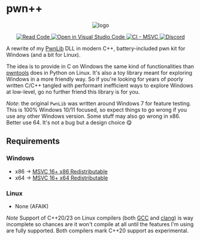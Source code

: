 # pwn++


<p align="center">
  <img src="https://i.imgur.com/39XyWFo.png" alt="logo" title="logo pwn++" />
</p>

<p align="center">
  <a href="https://github.dev/hugsy/pwn--">
    <img alt="Read Code" src="https://img.shields.io/badge/Code-Read%20pwn++-brightgreen?logo=visualstudiocode" />
  </a>

  <a href="https://open.vscode.dev/hugsy/pwn--">
    <img alt="Open in Visual Studio Code" src="https://img.shields.io/static/v1?logo=visualstudiocode&label=&message=Open%20in%20VSCode&labelColor=2c2c32&color=007acc&logoColor=007acc" />
  </a>

  <a href="https://github.com/hugsy/pwn--/actions?query=workflow%3A%22CI+Build+for+MSVC%22">
    <img alt="CI - MSVC" src="https://github.com/hugsy/pwn--/workflows/CI%20Build%20for%20MSVC/badge.svg" />
  </a>

  <a href="https://discord.gg/5HmwPxy3HP">
    <img alt="Discord" src="https://img.shields.io/badge/Discord-pwn%2b%2b-purple" />
  </a>
</p>

A rewrite of my [PwnLib](https://github.com/hugsy/pwnlib) DLL in modern C++, battery-included pwn kit for Windows (and a bit for Linux).

The idea is to provide in C on Windows the same kind of functionalities than [pwntools](https://github.com/Gallopsled/pwntools) does in Python on Linux.
It's also a toy library meant for exploring Windows in a more friendly way. So if you're looking for years of poorly written C/C++ tangled with performant
inefficient ways to explore Windows at low-level, go no further friend this library is for you.

_Note_: the original `PwnLib` was written around Windows 7 for feature testing. This is 100% Windows 10/11 focused, so expect things to go wrong if you use any other Windows version. Some stuff may also go wrong in x86. Better use 64. It's not a bug but a design choice 😋


## Requirements

### Windows

 - x86 → [MSVC 16+ x86 Redistributable](https://aka.ms/vs/16/release/vc_redist.x86.exe)
 - x64 → [MSVC 16+ x64 Redistributable](https://aka.ms/vs/16/release/vc_redist.x64.exe)


### Linux

  - None (AFAIK)

_Note_ Support of C++20/23 on Linux compilers (both [GCC](https://gcc.gnu.org/projects/cxx-status.html) and [clang](https://clang.llvm.org/cxx_status.html)) is way incomplete so chances are it won't compile at all until the features I'm using are fully supported. Both compilers mark C++20 support as experimental.


